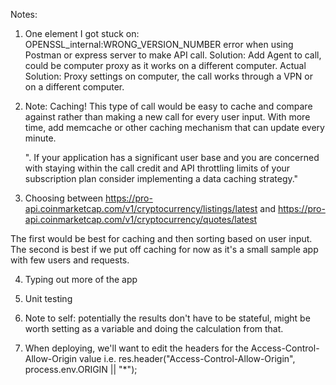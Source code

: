 Notes:

1. One element I got stuck on: OPENSSL_internal:WRONG_VERSION_NUMBER error when using Postman or express server to make API call.
   Solution: Add Agent to call, could be computer proxy as it works on a different computer.
   Actual Solution: Proxy settings on computer, the call works through a VPN or on a different computer.

2. Note: Caching! This type of call would be easy to cache and compare against rather than making a new call for every user input. With more time, add memcache or other caching mechanism that can update every minute.

   ". If your application has a significant user base and you are concerned with staying within the call credit and API throttling limits of your subscription plan consider implementing a data caching strategy."

3. Choosing between https://pro-api.coinmarketcap.com/v1/cryptocurrency/listings/latest and https://pro-api.coinmarketcap.com/v1/cryptocurrency/quotes/latest

The first would be best for caching and then sorting based on user input. The second is best if we put off caching for now as it's a small sample app with few users and requests.

4. Typing out more of the app

5. Unit testing

6. Note to self: potentially the results don't have to be stateful, might be worth setting as a variable and doing the calculation from that.

7. When deploying, we'll want to edit the headers for the Access-Control-Allow-Origin value i.e. res.header("Access-Control-Allow-Origin", process.env.ORIGIN || "*");
